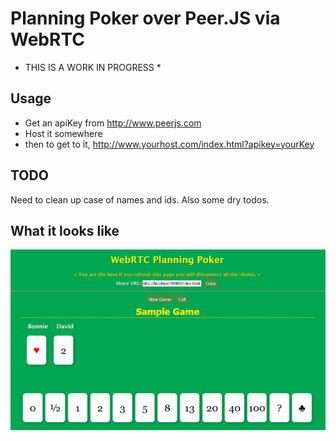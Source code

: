 # Planning Poker over Peer.JS via WebRTC

* THIS IS A WORK IN PROGRESS *

## Usage
* Get an apiKey from http://www.peerjs.com
* Host it somewhere
* then to get to it, http://www.yourhost.com/index.html?apikey=yourKey

## TODO
Need to clean up case of names and ids.  Also some dry todos.

## What it looks like
![alt text](https://raw.githubusercontent.com/dshifflet/PeerJS_PlanningPoker/master/imgs/screenshot.png "Example Screen Shot")

